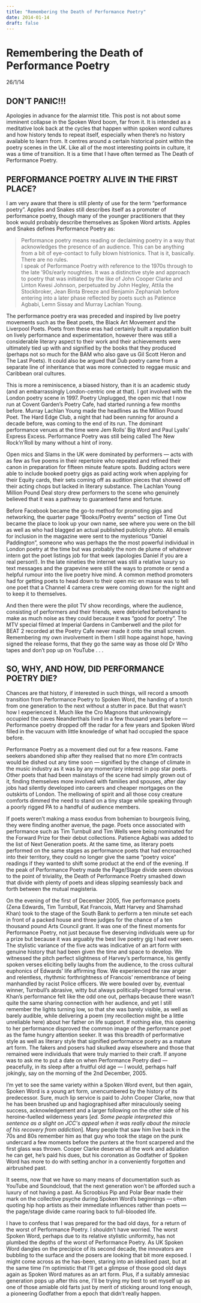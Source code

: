```yaml
---
title: "Remembering the Death of Performance Poetry"
date: 2014-01-14
draft: false
---
```


# Remembering the Death of Performance Poetry
26/1/14

## DON’T PANIC!!!

Apologies in advance for the alarmist title. This post is not about some imminent collapse in the Spoken Word boom, far from it. It is intended as a meditative look back at the cycles that happen within spoken word cultures and how history tends to repeat itself, especially when there’s no history available to learn from. It centres around a certain historical point within the poetry scenes in the UK. Like all of the most interesting points in culture, it was a time of transition. It is a time that I have often termed as The Death of Performance Poetry.

## PERFORMANCE POETRY ALIVE IN THE FIRST PLACE?

I am very aware that there is still plenty of use for the term “performance poetry”. Apples and Snakes still describes itself as a promoter of performance poetry, though many of the younger practitioners that they book would probably describe themselves as Spoken Word artists. Apples and Snakes defines Performance Poetry as:

> Performance poetry means reading or declaiming poetry in a way that acknowledges the presence of an audience. This can be anything from a bit of eye-contact to fully blown histrionics. That is it, basically. There are no rules.  
I speak of Performance Poetry with reference to the 1970s through to the late ’90s/early noughties. It was a distinctive style and approach to poetry that was initiated by the like of John Cooper Clarke and Linton Kwesi Johnson, perpetuated by John Hegley, Attila the Stockbroker, Jean Binta Breeze and Benjamin Zephaniah before entering into a later phase reflected by poets such as Patience Agbabi, Lemn Sissay and Murray Lachlan Young.

The performance poetry era was preceded and inspired by live poetry movements such as the Beat poets, the Black Art Movement and the Liverpool Poets. Poets from these eras had certainly built a reputation built on lively performance and experimentation, however there was still a considerable literary aspect to their work and their achievements were ultimately tied up with and signified by the books that they produced (perhaps not so much for the BAM who also gave us Gil Scott Heron and The Last Poets). It could also be argued that Dub poetry came from a separate line of inheritance that was more connected to reggae music and Caribbean oral cultures.

This is more a reminiscence, a biased history, than it is an academic study (and an embarrassingly London-centric one at that). I got involved with the London poetry scene in 1997. Poetry Unplugged, the open mic that I now run at Covent Garden’s Poetry Cafe, had started running a few months before. Murray Lachlan Young made the headlines as the Million Pound Poet. The Hard Edge Club, a night that had been running for around a decade before, was coming to the end of its run. The dominant performance venues at the time were Jem Rolls’ Big Word and Paul Lyalls’ Express Excess. Performance Poetry was still being called The New Rock’n’Roll by many without a hint of irony.

Open mics and Slams in the UK were dominated by performers — acts with as few as five poems in their repertoire who repeated and refined their canon in preparation for fifteen minute feature spots. Budding actors were able to include booked poetry gigs as paid acting work when applying for their Equity cards, their sets coming off as audition pieces that showed off their acting chops but lacked in literary substance. The Lachlan Young Million Pound Deal story drew performers to the scene who genuinely believed that it was a pathway to guaranteed fame and fortune.

Before Facebook became the go-to method for promoting gigs and networking, the quarter page “Books/Poetry events” section of Time Out became the place to look up your own name, see where you were on the bill as well as who had blagged an actual published publicity photo. All emails for inclusion in the magazine were sent to the mysterious “Daniel Paddington”, someone who was perhaps the the most powerful individual in London poetry at the time but was probably the nom de plume of whatever intern got the poet listings job for that week (apologies Daniel if you are a real person!). In the late nineties the internet was still a relative luxury so text messages and the grapevine were still the ways to promote or send a helpful rumour into the live poetry hive mind. A common method promoters had for getting poets to head down to their open mic en masse was to tell one poet that a Channel 4 camera crew were coming down for the night and to keep it to themselves.

And then there were the pilot TV show recordings, where the audience, consisting of performers and their friends, were debriefed beforehand to make as much noise as they could because it was “good for poetry”. The MTV special filmed at Imperial Gardens in Camberwell and the pilot for BEAT 2 recorded at the Poetry Cafe never made it onto the small screen. Remembering my own involvement in them I still hope against hope, having signed the release forms, that they go the same way as those old Dr Who tapes and don’t pop up on YouTube . . .

## SO, WHY, AND HOW, DID PERFORMANCE POETRY DIE?

Chances are that history, if interested in such things, will record a smooth transition from Performance Poetry to Spoken Word, the handing of a torch from one generation to the next without a stutter in pace. But that wasn’t how I experienced it. Much like the Cro Magnons that unknowingly occupied the caves Neanderthals lived in a few thousand years before — Performance poetry dropped off the radar for a few years and Spoken Word filled in the vacuum with little knowledge of what had occupied the space before.

Performance Poetry as a movement died out for a few reasons. Fame seekers abandoned ship after they realised that no more £1m contracts would be dished out any time soon — signified by the change of climate in the music industry as it was by any momentary interest in pop star poets. Other poets that had been mainstays of the scene had simply grown out of it, finding themselves more involved with families and spouses, after day jobs had silently developed into careers and cheaper mortgages on the outskirts of London. The mellowing of spirit and all those cosy creature comforts dimmed the need to stand on a tiny stage while speaking through a poorly rigged PA to a handful of audience members.

If poets weren’t making a mass exodus from bohemian to bourgeois living, they were finding another avenue, the page. Poets once associated with performance such as Tim Turnbull and Tim Wells were being nominated for the Forward Prize for their debut collections. Patience Agbabi was added to the list of Next Generation poets. At the same time, as literary poets performed on the same stages as performance poets that had encroached into their territory, they could no longer give the same “poetry voice” readings if they wanted to shift some product at the end of the evening. If the peak of Performance Poetry made the Page/Stage divide seem obvious to the point of triviality, the Death of Performance Poetry smashed down that divide with plenty of poets and ideas slipping seamlessly back and forth between the mutual magisteria.

On the evening of the first of December 2005, five performance poets (Zena Edwards, Tim Turnbull, Kat Francois, Matt Harvey and Shamshad Khan) took to the stage of the South Bank to perform a ten minute set each in front of a packed house and three judges for the chance of a ten thousand pound Arts Council grant. It was one of the finest moments for Performance Poetry, not just because five deserving individuals were up for a prize but because it was arguably the best live poetry gig I had ever seen. The stylistic variance of the five acts was indicative of an art form with genuine history that had been given the time and space to develop. We witnessed the pitch perfect slightness of Harvey’s performance, his gently spoken verses eliciting belly laughs from the audience, to the cross cultural euphonics of Edwards’ life affirming flow. We experienced the raw anger and relentless, rhythmic forthrightness of Francois’ remembrance of being manhandled by racist Police officers. We were bowled over by, eventual winner, Turnbull’s abrasive, witty but always politically-tinged formal verse. Khan’s performance felt like the odd one out, perhaps because there wasn’t quite the same sharing connection with her audience, and yet I still remember the lights turning low, so that she was barely visible, as well as barely audible, while delivering a poem (my recollection might be a little unreliable here) about her father on life support. If nothing else, this opening to her performance disproved the common image of the performance poet as the fame hungry attention seeker.
It was this breadth of performative style as well as literary style that signified performance poetry as a mature art form. The fakers and posers had skulked away elsewhere and those that remained were individuals that were truly married to their craft. If anyone was to ask me to put a date on when Performance Poetry died — peacefully, in its sleep after a fruitful old age — I would, perhaps half jokingly, say on the morning of the 2nd December, 2005.

I’m yet to see the same variety within a Spoken Word event, but then again, Spoken Word is a young art form, unencumbered by the history of its predecessor. Sure, much lip service is paid to John Cooper Clarke, now that he has been brushed up and hagiographised after miraculously seeing success, acknowledgement and a larger following on the other side of his heroine-fuelled wilderness years [*ed. Some people interpreted this sentence as a slight on JCC's appeal when it was really about the miracle of his recovery from addiction*]. Many people that saw him live back in the 70s and 80s remember him as that guy who took the stage on the punk undercard a few moments before the punters at the front scarpered and the first glass was thrown. Cooper Clarke deserves all the work and adulation he can get, he’s paid his dues, but his coronation as Godfather of Spoken Word has more to do with setting anchor in a conveniently forgotten and airbrushed past.

It seems, now that we have so many means of documentation such as YouTube and Soundcloud, that the next generation won’t be afforded such a luxury of not having a past. As Scroobius Pip and Polar Bear made their mark on the collective psyche during Spoken Word’s beginnings — often quoting hip hop artists as their immediate influences rather than poets — the page/stage divide came roaring back to full-blooded life.

I have to confess that I was prepared for the bad old days, for a return of the worst of Performance Poetry. I shouldn’t have worried. The worst Spoken Word, perhaps due to its relative stylistic uniformity, has not plumbed the depths of the worst of Performance Poetry. As UK Spoken Word dangles on the precipice of its second decade, the innovators are bubbling to the surface and the posers are looking that bit more exposed. I might come across as the has-been, staring into an idealised past, but at the same time I’m optimistic that I’ll get a glimpse of those good old days again as Spoken Word matures as an art form. Plus, if a suitably amnesiac generation pops up after this one, I’ll be trying my best to set myself up as one of those amiable old farts just by merit of sticking around long enough, a pioneering Godfather from a epoch that didn’t really happen.